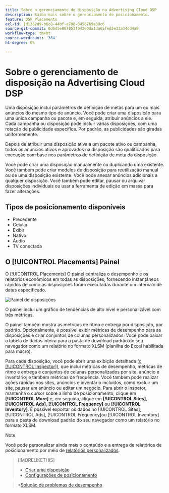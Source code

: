 ```yaml
---
title: Sobre o gerenciamento de disposição na Advertising Cloud DSP
description: Saiba mais sobre o gerenciamento de posicionamento.
feature: DSP Placements
exl-id: 1d1382d9-b6c8-44bf-a708-8458769a39c6
source-git-commit: 0d6d5e807053f042e0da1da65fed5e33a34dd4a9
workflow-type: tm+mt
source-wordcount: '364'
ht-degree: 0%

---
```


# Sobre o gerenciamento de disposição na Advertising Cloud DSP

Uma disposição inclui parâmetros de definição de metas para um ou mais anúncios do mesmo tipo de anúncio. Você pode criar uma disposição para uma única campanha ou pacote e, em seguida, atribuir anúncios a ele. Cada campanha ou disposição pode incluir várias disposições, com uma rotação de publicidade específica. Por padrão, as publicidades são giradas uniformemente.

Depois de atribuir uma disposição ativa a um pacote ativo ou campanha, todos os anúncios ativos e aprovados na disposição são qualificados para execução com base nos parâmetros de definição de meta da disposição.

Você pode criar uma disposição manualmente ou duplicando uma existente. Você também pode criar modelos de disposição para reutilização manual ou de uma disposição existente. Você pode anexar anúncios adicionais a qualquer disposição. Você também pode editar, pausar ou arquivar disposições individuais ou usar a ferramenta de edição em massa para fazer alterações.

## Tipos de posicionamento disponíveis

* Precedente
* Celular
* Exibir
* Nativo
* Áudio
* TV conectada

## O [!UICONTROL Placements] Painel

O [!UICONTROL Placements] O painel centraliza o desempenho e os relatórios econômicos em todas as disposições, fornecendo instantâneos rápidos de como as disposições foram executadas durante um intervalo de datas especificado.

![Painel de disposições](/help/dsp/assets/placement-dashboard.png)

O painel inclui um gráfico de tendências de alto nível e personalizável com três métricas.

O painel também mostra as métricas de ritmo e entrega por disposição, por padrão. Opcionalmente, é possível exibir métricas de desempenho para as disposições e criar conjuntos de colunas personalizados. Você pode baixar a tabela de dados inteira para a pasta de download padrão do seu navegador como um relatório no formato XLSM (planilha do Excel habilitada para macro).

Para cada disposição, você pode abrir uma exibição detalhada ([o [!UICONTROL Inspector]](/help/dsp/campaign-management/reports/campaign-reports-about.md)), que inclui métricas de desempenho, métricas de ritmo e entrega e conjuntos de colunas personalizados por site, anúncio e inventário; e também métricas de frequência. Você também pode realizar ações rápidas nos sites, anúncios e inventário incluídos, como excluir um site, pausar um anúncio ou editar um negócio. Para abrir o Inspetor, mantenha o cursor sobre a linha de posicionamento, clique em **[!UICONTROL More]** e, em seguida, clique em **[!UICONTROL Sites]**, **[!UICONTROL Ads]**, **[!UICONTROL Frequency]** ou **[!UICONTROL Inventory]**. É possível exportar os dados no [!UICONTROL Sites], [!UICONTROL Ads], [!UICONTROL Frequency]ou [!UICONTROL Inventory]  para a pasta de download padrão do seu navegador como um relatório no formato XLSM.

>[!NOTE]
>
>Você pode personalizar ainda mais o conteúdo e a entrega de relatórios de posicionamento por meio de [relatórios personalizados](/help/dsp/reports/report-about.md).

>[!MORELIKETHIS]
>
>* [Criar uma disposição](/help/dsp/campaign-management/placements/placement-create.md)
>* [Configurações de posicionamento](/help/dsp/campaign-management/placements/placement-settings.md)

   >*[Solução de problemas de desempenho](/help/dsp/optimization/troubleshooting-performance.md)


